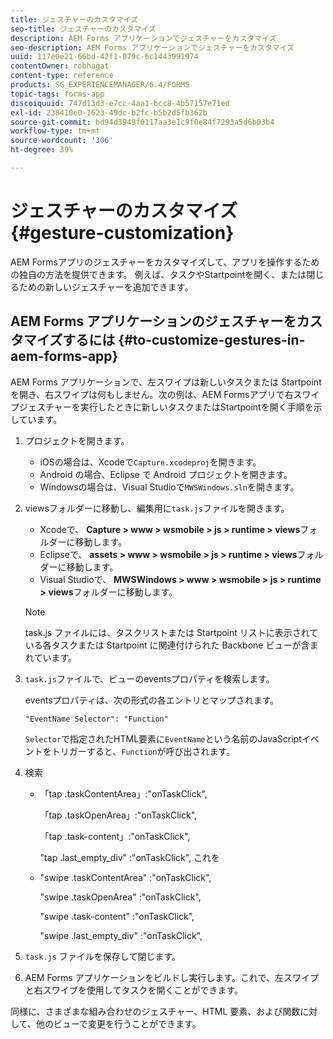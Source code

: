 ```yaml
---
title: ジェスチャーのカスタマイズ
seo-title: ジェスチャーのカスタマイズ
description: AEM Forms アプリケーションでジェスチャーをカスタマイズ
seo-description: AEM Forms アプリケーションでジェスチャーをカスタマイズ
uuid: 117e0e21-66bd-42f1-879c-6c1443991974
contentOwner: robhagat
content-type: reference
products: SG_EXPERIENCEMANAGER/6.4/FORMS
topic-tags: forms-app
discoiquuid: 747d13d3-e7cc-4aa1-bcc8-4b57157e71ed
exl-id: 238410e0-1623-49dc-b2fc-b5b2d5fb362b
source-git-commit: bd94d3949f0117aa3e1c9f0e84f7293a5d6b03b4
workflow-type: tm+mt
source-wordcount: '306'
ht-degree: 39%

---
```


# ジェスチャーのカスタマイズ {#gesture-customization}

AEM Formsアプリのジェスチャーをカスタマイズして、アプリを操作するための独自の方法を提供できます。 例えば、タスクやStartpointを開く、または閉じるための新しいジェスチャーを追加できます。

## AEM Forms アプリケーションのジェスチャーをカスタマイズするには {#to-customize-gestures-in-aem-forms-app}

AEM Forms アプリケーションで、左スワイプは新しいタスクまたは Startpoint を開き、右スワイプは何もしません。次の例は、AEM Formsアプリで右スワイプジェスチャーを実行したときに新しいタスクまたはStartpointを開く手順を示しています。

1. プロジェクトを開きます。

   * iOSの場合は、Xcodeで`Capture.xcodeproj`を開きます。
   * Android の場合、Eclipse で Android プロジェクトを開きます。
   * Windowsの場合は、Visual Studioで`MWSWindows.sln`を開きます。

1. viewsフォルダーに移動し、編集用に`task.js`ファイルを開きます。

   * Xcodeで、 **Capture > www > wsmobile > js > runtime > views**&#x200B;フォルダーに移動します。
   * Eclipseで、 **assets > www > wsmobile > js > runtime > views**&#x200B;フォルダーに移動します。
   * Visual Studioで、 **MWSWindows > www > wsmobile > js > runtime > views**&#x200B;フォルダーに移動します。

   >[!NOTE]
   >
   >task.js ファイルには、タスクリストまたは Startpoint リストに表示されている各タスクまたは Startpoint に関連付けられた Backbone ビューが含まれています。

1. `task.js`ファイルで、ビューのeventsプロパティを検索します。

   eventsプロパティは、次の形式の各エントリとマップされます。

   `"EventName Selector": "Function"`

   `Selector`で指定されたHTML要素に`EventName`という名前のJavaScriptイベントをトリガーすると、`Function`が呼び出されます。

1. 検索

   * 「tap .taskContentArea」:&quot;onTaskClick&quot;,

      「tap .taskOpenArea」:&quot;onTaskClick&quot;,

      「tap .task-content」:&quot;onTaskClick&quot;,

      &quot;tap .last_empty_div&quot; :&quot;onTaskClick&quot;,
   これを

   * &quot;swipe .taskContentArea&quot; :&quot;onTaskClick&quot;,

      &quot;swipe .taskOpenArea&quot; :&quot;onTaskClick&quot;,

      &quot;swipe .task-content&quot; :&quot;onTaskClick&quot;,

      &quot;swipe .last_empty_div&quot; :&quot;onTaskClick&quot;,


1. `task.js` ファイルを保存して閉じます。
1. AEM Forms アプリケーションをビルドし実行します。これで、左スワイプと右スワイプを使用してタスクを開くことができます。

同様に、さまざまな組み合わせのジェスチャー、HTML 要素、および関数に対して、他のビューで変更を行うことができます。
